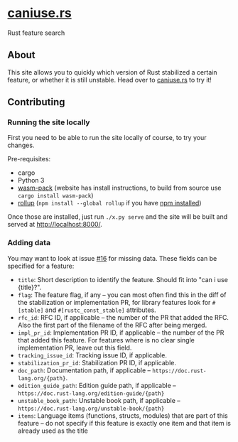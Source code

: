 # [caniuse.rs]

Rust feature search

## About

This site allows you to quickly which version of Rust stabilized a certain
feature, or whether it is still unstable. Head over to [caniuse.rs] to try it!

[caniuse.rs]: https://caniuse.rs/

## Contributing

### Running the site locally

First you need to be able to run the site locally of course, to try your
changes.

Pre-requisites:

- cargo
- Python 3
- [wasm-pack][] (website has install instructions, to build from source use `cargo install wasm-pack`)
- [rollup][] (`npm install --global rollup` if you have [npm installed][npm])

[wasm-pack]: https://rustwasm.github.io/wasm-pack/installer/
[rollup]: https://www.rollupjs.org/guide/en/
[npm]: https://www.npmjs.com/get-npm

Once those are installed, just run `./x.py serve` and the site will be built
and served at <http://localhost:8000/>.

### Adding data

You may want to look at issue [#16][] for missing data. These fields can be
specified for a feature:

* `title`: Short description to identify the feature. Should fit into
  "can i use {title}?".
* `flag`: The feature flag, if any – you can most often find this in the diff of
  the stabilization or implementation PR, for library features look for
  `#[stable]` and `#[rustc_const_stable]` attributes.
* `rfc_id`: RFC ID, if applicable – the number of the PR that added the RFC.
  Also the first part of the filename of the RFC after being merged.
* `impl_pr_id`: Implementation PR ID, if applicable – the number of the PR that
  added this feature. For features where is no clear single implementation PR,
  leave out this field.
* `tracking_issue_id`: Tracking issue ID, if applicable.
* `stabilization_pr_id`: Stabilization PR ID, if applicable.
* `doc_path`: Documentation path, if applicable –
  `https://doc.rust-lang.org/{path}`.
* `edition_guide_path`: Edition guide path, if applicable –
  `https://doc.rust-lang.org/edition-guide/{path}`
* `unstable_book_path`: Unstable book path, if applicable –
  `https://doc.rust-lang.org/unstable-book/{path}`
* `items`: Language items (functions, structs, modules) that are part of this
  feature – do not specify if this feature is exactly one item and that item
  is already used as the title

[#16]: https://github.com/jplatte/caniuse.rs/issues/16
